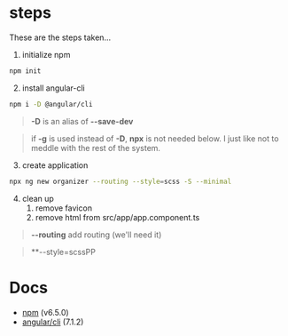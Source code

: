 # steps
These are the steps taken...
1. initialize npm
```bash
npm init
```

2. install angular-cli
```bash
npm i -D @angular/cli
```
> **-D** is an alias of **--save-dev**

> if **-g** is used instead of **-D**, **npx** is not needed below. I just like not to meddle with the rest of the system.



3. create application
```bash
npx ng new organizer --routing --style=scss -S --minimal
```

4. clean up
   1. remove favicon
   2. remove html from src/app/app.component.ts

> **--routing** add routing (we'll need it)

> **--style=scssPP

# Docs
- [npm](https://docs.npmjs.com/cli/npm) (v6.5.0)
- [angular/cli](https://angular.io/cli) (7.1.2)

